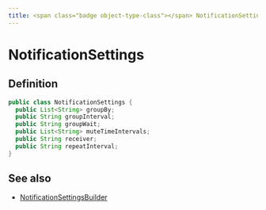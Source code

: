 ```yaml
---
title: <span class="badge object-type-class"></span> NotificationSettings
---
```

# <span class="badge object-type-class"></span> NotificationSettings

## Definition

```java
public class NotificationSettings {
  public List<String> groupBy;
  public String groupInterval;
  public String groupWait;
  public List<String> muteTimeIntervals;
  public String receiver;
  public String repeatInterval;
}
```
## See also

 * <span class="badge builder"></span> [NotificationSettingsBuilder](./builder-NotificationSettingsBuilder.md)
